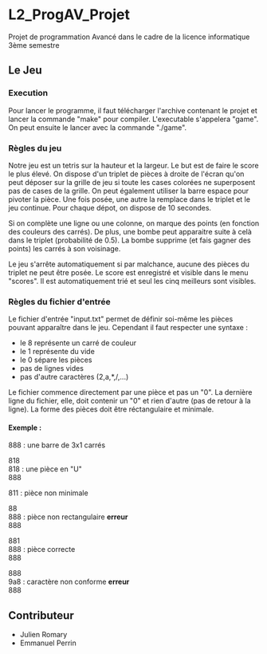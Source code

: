 # L2_ProgAV_Projet
Projet de programmation Avancé dans le cadre de la licence informatique 3ème semestre

## Le Jeu
### Execution
Pour lancer le programme, il faut télécharger l'archive contenant le projet et lancer la commande "make" pour compiler. L'executable s'appelera "game". On peut ensuite le lancer avec la commande "./game".

### Règles du jeu
Notre jeu est un tetris sur la hauteur et la largeur. Le but est de faire le score le plus élevé.
On dispose d'un triplet de pièces à droite de l'écran qu'on peut déposer sur la grille de jeu si toute les cases colorées ne superposent pas de cases de la grille. On peut également utiliser la barre espace pour pivoter la pièce. Une fois posée, une autre la remplace dans le triplet et le jeu continue. Pour chaque dépot, on dispose de 10 secondes.

Si on complète une ligne ou une colonne, on marque des points (en fonction des couleurs des carrés). De plus, une bombe peut apparaitre suite à celà dans le triplet (probabilité de 0.5). La bombe supprime (et fais gagner des points) les carrés à son voisinage.

Le jeu s'arrête automatiquement si par malchance, aucune des pièces du triplet ne peut être posée. Le score est enregistré et visible dans le menu "scores". Il est automatiquement trié et seul les cinq meilleurs sont visibles.

### Règles du fichier d'entrée
Le fichier d'entrée "input.txt" permet de définir soi-même les pièces pouvant apparaître dans le jeu.
Cependant il faut respecter une syntaxe :
- le 8 représente un carré de couleur
- le 1 représente du vide
- le 0 sépare les pièces
- pas de lignes vides
- pas d'autre caractères (2,a,*,/,...)

Le fichier commence directement par une pièce et pas un "0". La dernière ligne du fichier, elle, doit contenir un "0" et rien d'autre (pas de retour à la ligne). La forme des pièces doit être réctangulaire et minimale.

#### Exemple :
888 : une barre de 3x1 carrés

818<br>
818 : une pièce en "U"<br>
888<br>

811 : pièce non minimale <br>

88<br>
888 : pièce non rectangulaire **erreur**<br>
888<br>

881<br>
888 : pièce correcte<br>
888<br>

888<br>
9a8 : caractère non conforme **erreur**<br>
888<br>

## Contributeur
- Julien Romary
- Emmanuel Perrin 
